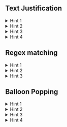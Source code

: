 ## Text Justification

<details>
  <summary>Hint 1</summary>
  For your subproblem definition, use suffixes: `w[i:]`
</details>


<details>
  <summary>Hint 2</summary>
  Where does the first line break go?
</details>

<details>
  <summary>Hint 3</summary>
  Your subproblem definition will contain the minimum cost for a suffix of words. However, your function needs to return where the line breaks go (not the minimum cost achieved with those line breaks).
</details>

<details>
  <summary>Hint 4</summary>
  Keep an array separate from your `DP` memo, `nextBreak`, where `nextBreak[i]` represents the optimal place to put the next line break, if there is a line break before `w[i]`.
</details>

## Regex matching

<details>
  <summary>Hint 1</summary>
  Think about edit distance from the last homework
</details>

<details>
  <summary>Hint 2</summary>
  Try drawing out a 2D matrix (like in edit distance) with its axes being indexes into the string and the regex.
</details>

<details>
  <summary>Hint 3</summary>
  For your subproblem, think about: "Does `s[:i+1]` match `p[:j+1]`?" What if `p[j]` is a `.`? What if its a `*`?
</details>

## Balloon Popping

<details>
  <summary>Hint 1</summary>
  For your guess, think about where the *last* balloon you want to pop is.
</details>

<details>
  <summary>Hint 2</summary>
  Use subarrays as your subproblem. That is, `DP[i, j]` is the max value obtained by popping `B[i:j]` (our solution did this where both bounds are inclusive). In this case, if `i > j`, then `DP[i][j] = 0`
</details>

<details>
  <summary>Hint 3</summary>
  If `k` is the index of your choice for the last balloon to pop, `i<=k<=j`, you obtain value `B[i-1] * B[k] * B[j + 1]`. This is because `B[k]` is the last balloon in the subarray we pop, so all balloons on its left and right in the bounds `[i, j]` are gone, so the values you multiply by are at `i-1` and `j+1`
</details>

<details>
  <summary>Hint 4</summary>
  Your given problem becomes a subproblem in hint 2 if you pad the outside with 1s.
</details>
